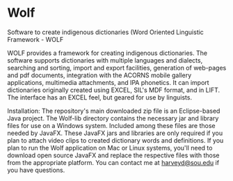 # Wolf
Software to create indigenous dictionaries (Word Oriented Linguistic Framework - WOLF

WOLF provides a framework for creating indigenous dictionaries. The software supports dictionaries with multiple languages and dialects, searching and sorting, import and export facilities, generation of web-pages and pdf documents, integration with the ACORNS mobile gallery applications, multimedia attachments, and IPA phonetics. It can import dictionaries originally created using EXCEL, SIL's MDF format, and in LIFT. The interface has an EXCEL feel, but geared for use by linguists. 

Installation: The repository's main downloaded zip file is an Eclipse-based Java project. The Wolf-lib directory contains the necessary jar and library files for use on a Windows system. Included among these files are those needed by JavaFX. These JavaFX jars and libraries are only required if you plan to attach video clips to created dictionary words and definitions. If you plan to run the Wolf application on Mac or Linux systems, you'll need to download open source JavaFX and replace the respective files with those from the appropriate platform. You can contact me at harveyd@sou.edu if you have questions.
